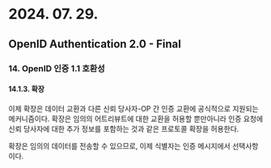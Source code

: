 # 2024. 07. 29.

## OpenID Authentication 2.0 - Final

### 14. OpenID 인증 1.1 호환성

#### 14.1.3. 확장

이제 확장은 데이터 교환과 다른 신뢰 당사자-OP 간 인증 교환에 공식적으로 지원되는 메커니즘이다. 확장은 임의의 어트리뷰트에 대한 교환을 허용할 뿐만아니라 인증 요청에 신뢰 당사자에 대한 추가 정보를 포함하는 것과 같은 프로토콜 확장을 허용한다.

확장은 임의의 데이터를 전송할 수 있으므로, 이제 식별자는 인증 메시지에서 선택사항이다.

